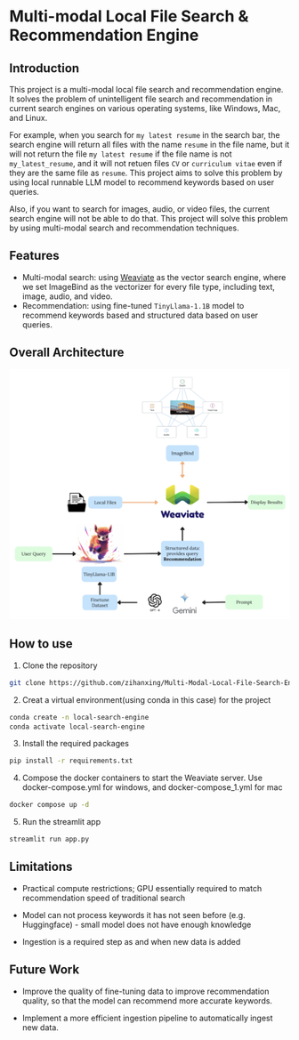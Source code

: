 # Multi-modal Local File Search & Recommendation Engine 

## Introduction
This project is a multi-modal local file search and recommendation engine. It solves the problem of unintelligent file search and recommendation in current search engines on various operating systems, like Windows, Mac, and Linux. 

For example, when you search for `my latest resume` in the search bar, the search engine will return all files with the name `resume` in the file name, but it will not return the file `my latest resume` if the file name is not `my_latest_resume`, and it will not retuen files `CV` or `curriculum vitae` even if they are the same file as `resume`. This project aims to solve this problem by using local runnable LLM model to recommend keywords based on user queries.

Also, if you want to search for images, audio, or video files, the current search engine will not be able to do that. This project will solve this problem by using multi-modal search and recommendation techniques.


## Features
- Multi-modal search: using [Weaviate](https://weaviate.io/) as the vector search engine, where we set ImageBind as the vectorizer for every file type, including text, image, audio, and video.
- Recommendation: using fine-tuned `TinyLlama-1.1B` model to recommend keywords based and structured data based on user queries.

## Overall Architecture

![alt text](<image/overview.png>)

## How to use
1. Clone the repository
```bash
git clone https://github.com/zihanxing/Multi-Modal-Local-File-Search-Engine.git
```
2. Creat a virtual environment(using conda in this case) for the project
```bash
conda create -n local-search-engine
conda activate local-search-engine
```
3. Install the required packages
```bash
pip install -r requirements.txt
```
4. Compose the docker containers to start the Weaviate server. Use docker-compose.yml for windows, and docker-compose_1.yml for mac   
```bash
docker compose up -d
```
5. Run the streamlit app
```bash
streamlit run app.py
```

## Limitations
- Practical compute restrictions; GPU essentially required to match recommendation speed of traditional search

- Model can not process keywords it has not seen before (e.g. Huggingface) - small model does not have enough knowledge

- Ingestion is a required step as and when new data is added

## Future Work

- Improve the quality of fine-tuning data to improve recommendation quality, so that the model can recommend more accurate keywords.

- Implement a more efficient ingestion pipeline to automatically ingest new data.



